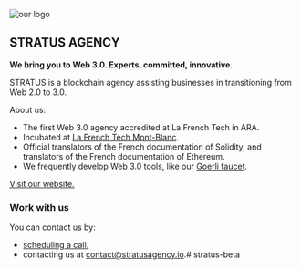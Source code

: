![our logo](https://assets.stratusagency.io/logo-large-black.svg)

## STRATUS AGENCY

**We bring you to Web 3.0. Experts, committed, innovative.**

STRATUS is a blockchain agency assisting businesses in transitioning from Web 2.0 to 3.0.

About us:
- The first Web 3.0 agency accredited at La French Tech in ARA.
- Incubated at [La French Tech Mont-Blanc](https://region-aura.latribune.fr/innovation/2023-02-02/french-tech-mont-blanc-une-nouvelle-communaute-labellisee-au-pied-du-glacier-des-alpes-950179.html).
- Official translators of the French documentation of Solidity, and translators of the French documentation of Ethereum.
- We frequently develop Web 3.0 tools, like our [Goerli faucet](https://faucet.stratusagency.io/).

[Visit our website.](https://stratusagency.io/)

### Work with us

You can contact us by:
- [scheduling a call.](https://calendly.com/stratus_agency/meet)
- contacting us at [contact@stratusagency.io](mailto:contact@stratusagency.io).# stratus-beta
